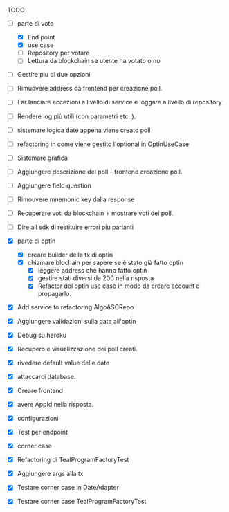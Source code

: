 
TODO

- [ ] parte di voto
    - [x] End point 
    - [x] use case
    - [ ] Repository per votare
    - [ ] Lettura da blockchain se utente ha votato o no
    
- [ ] Gestire piu di due opzioni
- [ ] Rimuovere address da frontend per creazione poll.
- [ ] Far lanciare eccezioni a livello di service e loggare a livello di repository
- [ ] Rendere log più utili (con parametri etc..).
- [ ] sistemare logica date appena viene creato poll
- [ ] refactoring in come viene gestito l'optional in OptinUseCase
- [ ] Sistemare grafica
- [ ] Aggiungere descrizione del poll - frontend creazione poll.
- [ ] Aggiungere field question 
- [ ] Rimouvere mnemonic key dalla response
- [ ] Recuperare voti da blockchain + mostrare voti dei poll.
- [ ] Dire all sdk di restituire errori piu parlanti 

- [x] parte di optin
    - [x] creare builder della tx di optin
    - [x] chiamare blochain per sapere se è stato già fatto optin 
        - [x] leggere address che hanno fatto optin
        - [x] gestire stati diversi da 200 nella risposta
        - [x] Refactor del optin use case in modo da creare account e propagarlo.
- [x] Add service to refactoring AlgoASCRepo
- [x] Aggiungere validazioni sulla data all'optin
- [x] Debug su heroku 
- [x] Recupero e visualizzazione dei poll creati.
- [x] rivedere default value delle date 
- [x] attaccarci database.
- [x] Creare frontend
- [x] avere AppId nella risposta.
- [x] configurazioni 
- [x] Test per endpoint
- [x] corner case
- [x] Refactoring di TealProgramFactoryTest
- [x] Aggiungere args alla tx
- [x] Testare corner case in DateAdapter
- [x] Testare corner case TealProgramFactoryTest
